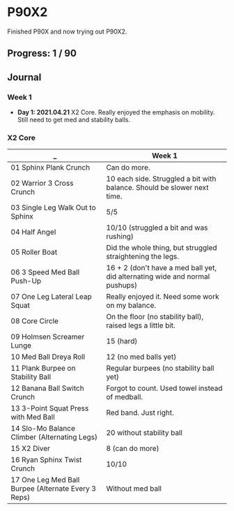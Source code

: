 # P90X2

Finished P90X and now trying out P90X2.

## Progress: 1 / 90

## Journal

### Week 1

* **Day 1: 2021.04.21**
  X2 Core. Really enjoyed the emphasis on mobility. Still need to get med and stability balls.


### X2 Core

_  | Week 1
------------- | -------------
01 Sphinx Plank Crunch | Can do more.
02 Warrior 3 Cross Crunch | 10 each side. Struggled a bit with balance. Should be slower next time.
03 Single Leg Walk Out to Sphinx | 5/5
04 Half Angel | 10/10 (struggled a bit and was rushing)
05 Roller Boat | Did the whole thing, but struggled straightening the legs.
06 3 Speed Med Ball Push-Up | 16 + 2 (don't have a med ball yet, did alternating wide and normal pushups)
07 One Leg Lateral Leap Squat | Really enjoyed it. Need some work on my balance.
08 Core Circle | On the floor (no stability ball), raised legs a little bit. 
09 Holmsen Screamer Lunge | 15 (hard)
10 Med Ball Dreya Roll | 12 (no med balls yet)
11 Plank Burpee on Stability Ball | Regular burpees (no stability ball yet)
12 Banana Ball Switch Crunch | Forgot to count. Used towel instead of medball.
13 3-Point Squat Press with Med Ball | Red band. Just right.
14 Slo-Mo Balance Climber (Alternating Legs) | 20 without stability ball
15 X2 Diver | 8 (can do more)
16 Ryan Sphinx Twist Crunch | 10/10
17 One Leg Med Ball Burpee (Alternate Every 3 Reps) | Without med ball
